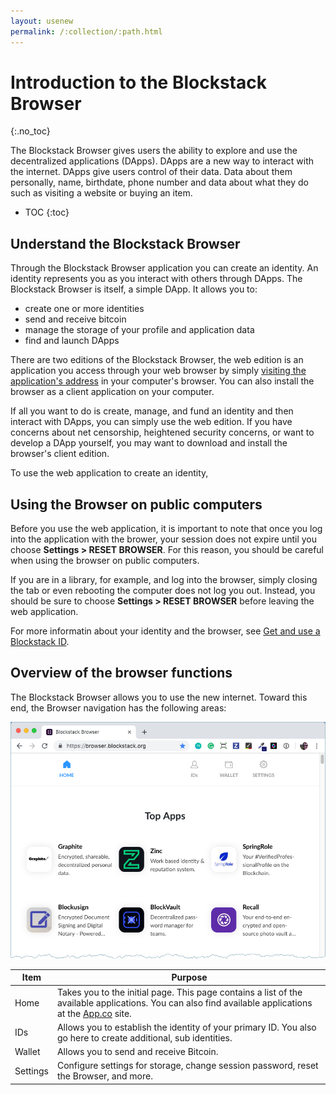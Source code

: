 ```yaml
---
layout: usenew
permalink: /:collection/:path.html
---
```

# Introduction to the Blockstack Browser
{:.no_toc}

The Blockstack Browser gives users the ability to explore and use the
decentralized applications (DApps). DApps are a new way to interact with the
internet. DApps give users control of their data. Data about them personally,
name, birthdate, phone number and data about what they do such as visiting a
website or buying an item.

* TOC
{:toc}


## Understand the Blockstack Browser

Through the Blockstack Browser application you can create an identity. An identity
represents you as you interact with others through DApps. The Blockstack
Browser is itself, a simple DApp. It allows you to:

* create one or more identities
* send and receive bitcoin
* manage the storage of your profile and application data
* find and launch DApps

There are two editions of the Blockstack Browser, the web edition is an
application you access through your web browser by simply <a
href="https://browser.blockstack.org/" target="\_blank">visiting the application's
address</a> in your computer's browser. You can also install the browser as a
client application on your computer.

If all you want to do is create, manage, and fund an identity and then interact
with DApps, you can simply use the web edition. If you have concerns about net
censorship, heightened security concerns, or want to develop a DApp yourself, you may
want to download and install the browser's client edition.

To use the web application to create an identity,

## Using the Browser on public computers

Before you use the web application, it is important to note that once you log
into the application with the brower, your session does not expire until you
choose **Settings > RESET BROWSER**.  For this reason, you should be careful
when using the browser on public computers.

If you are in a library, for example, and log into the browser, simply
closing the tab or even rebooting the computer does not log you out. Instead,
you should be sure to choose **Settings > RESET BROWSER** before leaving the web
application.

For more informatin about your identity and the browser, see [Get and use a Blockstack ID](ids-introduction).

## Overview of the browser functions

The Blockstack Browser allows you to use the new internet. Toward this end, the Browser navigation has the following areas:

![](images/navigation-top.png)

<table class="uk-table">
  <thead>
    <th>Item</th>
    <th>Purpose</th>
  </thead>
<tbody>  
<tr>
    <td>Home</td>
    <td>Takes you to the initial page. This page contains a list of the available applications. You can also find available applications at the <a href="https://app.co/blockstack" target="\_blank">App.co</a> site.</td>
  </tr>
  <tr>
    <td>IDs</td>
    <td>Allows you to establish the identity of your primary ID. You also go here to create additional, sub identities.</td>
  </tr>
  <tr>
    <td>Wallet</td>
    <td>Allows you to send and receive Bitcoin.</td>
  </tr>
  <tr>
    <td>Settings</td>
    <td>Configure settings for storage, change session password, reset the Browser, and more.</td>
  </tr>
  </tbody>
</table>
